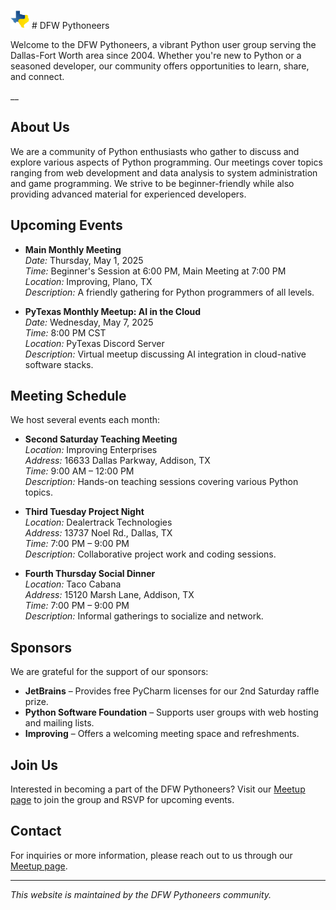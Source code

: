<img src="ptx.png" width="30" height="30"> # DFW Pythoneers

Welcome to the DFW Pythoneers, a vibrant Python user group serving the Dallas-Fort Worth area since 2004. Whether you're new to Python or a seasoned developer, our community offers opportunities to learn, share, and connect.

__

## About Us

We are a community of Python enthusiasts who gather to discuss and explore various aspects of Python programming. Our meetings cover topics ranging from web development and data analysis to system administration and game programming. We strive to be beginner-friendly while also providing advanced material for experienced developers.

## Upcoming Events

- **Main Monthly Meeting**  
  *Date:* Thursday, May 1, 2025  
  *Time:* Beginner's Session at 6:00 PM, Main Meeting at 7:00 PM  
  *Location:* Improving, Plano, TX  
  *Description:* A friendly gathering for Python programmers of all levels.  

- **PyTexas Monthly Meetup: AI in the Cloud**  
  *Date:* Wednesday, May 7, 2025  
  *Time:* 8:00 PM CST  
  *Location:* PyTexas Discord Server  
  *Description:* Virtual meetup discussing AI integration in cloud-native software stacks.  

## Meeting Schedule

We host several events each month:

- **Second Saturday Teaching Meeting**  
  *Location:* Improving Enterprises  
  *Address:* 16633 Dallas Parkway, Addison, TX  
  *Time:* 9:00 AM – 12:00 PM  
  *Description:* Hands-on teaching sessions covering various Python topics.  

- **Third Tuesday Project Night**  
  *Location:* Dealertrack Technologies  
  *Address:* 13737 Noel Rd., Dallas, TX  
  *Time:* 7:00 PM – 9:00 PM  
  *Description:* Collaborative project work and coding sessions.  

- **Fourth Thursday Social Dinner**  
  *Location:* Taco Cabana  
  *Address:* 15120 Marsh Lane, Addison, TX  
  *Time:* 7:00 PM – 9:00 PM  
  *Description:* Informal gatherings to socialize and network.  


## Sponsors

We are grateful for the support of our sponsors:

- **JetBrains** – Provides free PyCharm licenses for our 2nd Saturday raffle prize.  
- **Python Software Foundation** – Supports user groups with web hosting and mailing lists.  
- **Improving** – Offers a welcoming meeting space and refreshments.  

## Join Us

Interested in becoming a part of the DFW Pythoneers? Visit our [Meetup page](https://www.meetup.com/dfwpython/) to join the group and RSVP for upcoming events.

## Contact

For inquiries or more information, please reach out to us through our [Meetup page](https://www.meetup.com/dfwpython/).

---

*This website is maintained by the DFW Pythoneers community.*

